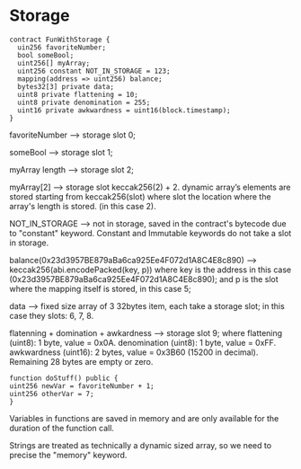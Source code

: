 # Storage

```solidity
contract FunWithStorage {
  uin256 favoriteNumber;
  bool someBool;
  uint256[] myArray;
  uint256 constant NOT_IN_STORAGE = 123;
  mapping(address => uint256) balance;
  bytes32[3] private data;
  uint8 private flattening = 10;
  uint8 private denomination = 255;
  uint16 private awkwardness = uint16(block.timestamp);
}
```
favoriteNumber --> storage slot 0;

someBool --> storage slot 1;

myArray length --> storage slot 2;

myArray[2] --> storage slot keccak256(2) + 2.  dynamic array’s elements are stored starting from keccak256(slot) where slot the location where the array's length is stored. (in this case 2).

NOT_IN_STORAGE --> not in storage, saved in the contract's bytecode due to "constant" keyword. Constant and Immutable keywords do not take a slot in storage.

balance(0x23d3957BE879aBa6ca925Ee4F072d1A8C4E8c890) --> keccak256(abi.encodePacked(key, p)) where key is the address in this case (0x23d3957BE879aBa6ca925Ee4F072d1A8C4E8c890); and p is the slot where the mapping itself is stored, in this case 5;

data --> fixed size array of 3 32bytes item, each take a storage slot; in this case they slots: 6, 7, 8.

flatenning + domination + awkardness --> storage slot 9; where flattening (uint8): 1 byte, value = 0x0A. denomination (uint8): 1 byte, value = 0xFF. awkwardness (uint16): 2 bytes, value = 0x3B60 (15200 in decimal). Remaining 28 bytes are empty or zero.


```solidity
function doStuff() public {
uint256 newVar = favoriteNumber + 1;
uint256 otherVar = 7;
}
```

Variables in functions are saved in memory and are only available for the duration of the function call.

Strings are treated as technically a dynamic sized array, so we need to precise the "memory" keyword.

